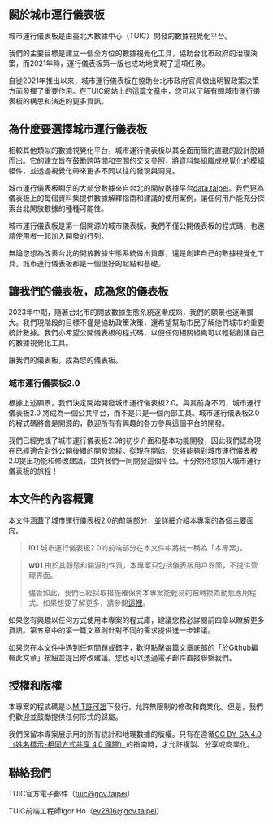 ## 關於城市運行儀表板
城市運行儀表板是由臺北大數據中心（TUIC）開發的數據視覺化平台。

我們的主要目標是建立一個全方位的數據視覺化工具，協助台北市政府的治理決策，而2021年時，運行儀表板第一版也成功地實現了這項任務。

自從2021年推出以來，城市運行儀表板在協助台北市政府官員做出明智政策決策方面發揮了重要作用。在TUIC網站上的[這篇文章](https://tuic.gov.taipei/zh/works/dashboard)中，您可以了解有關城市運行儀表板的構思和演進的更多資訊。

## 為什麼要選擇城市運行儀表板
相較其他類似的數據視覺化平台，城市運行儀表板以其全面而簡約直觀的設計脫穎而出。它的建立旨在鼓勵跨時間和空間的交叉參照，將資料集組織成視覺化的模組組件，並透過視覺化帶來更多不同以往的發現與洞見。

城市運行儀表板顯示的大部分數據來自台北的開放數據平台[data.taipei](https://data.taipei/)。我們更為儀表板上的每個資料集提供數據解釋指南和建議的使用案例，讓任何用戶能充分探索台北開放數據的種種可能性。

城市運行儀表板是第一個開源的城市儀表板。我們不僅公開儀表板的程式碼，也邀請使用者一起加入開發的行列。

無論您想為改善台北的開放數據生態系統做出貢獻，還是創建自己的數據視覺化工具，城市運行儀表板都是一個很好的起點和基礎。

## 讓我們的儀表板，成為您的儀表板
2023年中期，隨著台北市的開放數據生態系統逐漸成熟，我們的願景也逐漸擴大。我們現階段的目標不僅是協助政策決策，還希望幫助市民了解他們城市的重要統計數據。我們亦希望公開儀表板的程式碼，以便任何相關組織可以輕鬆創建自己的數據視覺化工具。

讓我們的儀表板，成為您的儀表板。

### 城市運行儀表板2.0
根據上述願景，我們決定開始開發城市運行儀表板2.0。與其前身不同，城市運行儀表板2.0 將成為一個公共平台，而不是只是一個內部工具。城市運行儀表板2.0的程式碼將會是開源的，歡迎所有有興趣的各方參與這個平台的開發。

我們已經完成了城市運行儀表板2.0的初步介面和基本功能開發，因此我們認為現在已經適合對外公開後續的開發流程。從現在開始，您將能夠對城市運行儀表板2.0提出功能和修改建議，並與我們一同開發這個平台。十分期待您加入城市運行儀表板的旅程！

## 本文件的內容概覽
本文件涵蓋了城市運行儀表板2.0的前端部分，並詳細介紹本專案的各個主要面向。

>**i01**
>城市運行儀表板2.0的前端部分在本文件中將統一稱為「本專案」。

>**w01**
>由於其靜態和開源的性質，本專案只包括儀表板用戶界面，不提供管理界面。
>
>儘管如此，我們已經採取措施確保將本專案能輕易的被轉換為動態應用程式。如果想要了解更多，請參閱[這裡](/front-end/create-a-dynamic-application)。

如果您有興趣以任何方式使用本專案的程式庫，建議您務必詳閱前四章以瞭解更多資訊。第五章中的第一篇文章則針對不同的需求提供進一步建議。

如果您在本文件中遇到任何問題或錯字，歡迎點擊每篇文章底部的「於Github編輯此文章」按鈕並提出修改建議。您也可以透過電子郵件直接聯繫我們。

## 授權和版權
本專案的程式碼是以[MIT許可證](https://github.com/igorho2000/TUIC-Dashboard-Documentation/blob/main/LICENSE)下發行，允許無限制的修改和商業化。但是，我們仍歡迎並鼓勵提供任何形式的歸屬。

我們保留本專案展示用的所有統計和地理數據的版權。只有在遵循[CC BY-SA 4.0（姓名標示-相同方式共享 4.0 國際）](https://creativecommons.org/licenses/by-sa/4.0/)的指南時，才允許複製、分享或商業化。

## 聯絡我們
TUIC官方電子郵件（tuic@gov.taipei）

TUIC前端工程師Igor Ho（ey2816@gov.taipei）